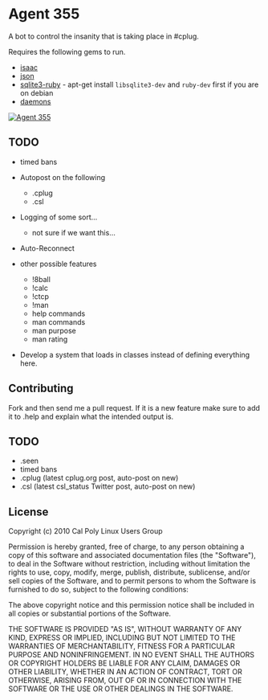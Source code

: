 # Agent 355

A bot to control the insanity that is taking place in #cplug.

Requires the following gems to run.

 * [isaac][i]
 * [json][j]
 * [sqlite3-ruby][s] - apt-get install `libsqlite3-dev` and `ruby-dev` first if you are on debian
 * [daemons][d]

[![Agent 355](https://github.com/icco/Agent355/raw/master/Y_-_The_Last_Man_013.jpg)](https://secure.wikimedia.org/wikipedia/en/wiki/List_of_Y:_The_Last_Man_characters#Agent_355)

[i]: https://github.com/icco/isaac
[j]: http://flori.github.com/json/
[s]: https://github.com/luislavena/sqlite3-ruby
[d]: http://daemons.rubyforge.org/

## TODO

 * timed bans
 * Autopost on the following
    * .cplug
    * .csl

 * Logging of some sort...
   * not sure if we want this...

 * Auto-Reconnect

 * other possible features
   * !8ball <to predict>
   * !calc <term>
   * !ctcp <user>
   * !man <command>
   * help commands
   * man commands
   * man purpose
   * man rating

 * Develop a system that loads in classes instead of defining everything here.

## Contributing

Fork and then send me a pull request. If it is a new feature make sure to add it to .help and explain what the intended output is.

## TODO

* .seen
* timed bans
* .cplug (latest cplug.org post, auto-post on new)
* .csl (latest csl_status Twitter post, auto-post on new)

## License

Copyright (c) 2010 Cal Poly Linux Users Group

Permission is hereby granted, free of charge, to any person obtaining
a copy of this software and associated documentation files (the
"Software"), to deal in the Software without restriction, including
without limitation the rights to use, copy, modify, merge, publish,
distribute, sublicense, and/or sell copies of the Software, and to
permit persons to whom the Software is furnished to do so, subject to
the following conditions:

The above copyright notice and this permission notice shall be
included in all copies or substantial portions of the Software.

THE SOFTWARE IS PROVIDED "AS IS", WITHOUT WARRANTY OF ANY KIND,
EXPRESS OR IMPLIED, INCLUDING BUT NOT LIMITED TO THE WARRANTIES OF
MERCHANTABILITY, FITNESS FOR A PARTICULAR PURPOSE AND
NONINFRINGEMENT. IN NO EVENT SHALL THE AUTHORS OR COPYRIGHT HOLDERS BE
LIABLE FOR ANY CLAIM, DAMAGES OR OTHER LIABILITY, WHETHER IN AN ACTION
OF CONTRACT, TORT OR OTHERWISE, ARISING FROM, OUT OF OR IN CONNECTION
WITH THE SOFTWARE OR THE USE OR OTHER DEALINGS IN THE SOFTWARE.

